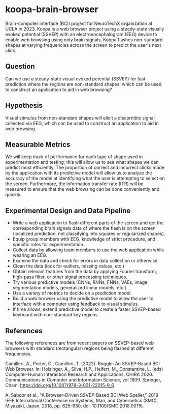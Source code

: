 # koopa-brain-browser
Brain-computer interface (BCI) project for NeuroTechX organization at UCLA in 2023. Koopa is a web browser project using a steady-state visually evoked potential (SSVEP) with an electroencephalogram (EEG) device to enable web browsing using only brain signals. Koopa flashes non-standard shapes at varying frequencies across the screen to predict the user's next click.

## Question
Can we use a steady-state visual evoked potential (SSVEP) for fast prediction where the regions are non-standard shapes, which can be used to construct an application to aid in web browsing?

## Hypothesis
Visual stimulus from non-standard shapes will elicit a discernible signal collected via EEG, which can be used to construct an application to aid in web browsing.

## Measurable Metrics
We will keep track of performance for each type of shape used in experimentation and testing; this will allow us to see what shapes we can predict most efficiently. The proportion of correct and incorrect clicks made by the application with its predictive model will allow us to analyze the accuracy of the model at identifying what the user is attempting to select on the screen. Furthermore, the information transfer rate (ITR) will be measured to ensure that the web browsing can be done conveniently and quickly.

## Experimental Design and Data Pipeline
* Write a web application to flash different parts of the screen and get the corresponding brain signals data of where the flash is on the screen (localized prediction, not classifying into squares or regularized shapes).
* Equip group members with EEG, knowledge of strict procedure, and specific roles for experimentation.
* Collect data by allowing team members to use the web application while wearing an EEG. 
* Examine the data and check for errors in data collection or otherwise.
* Clean the data (look for outliers, missing values, etc.)
* Obtain relevant features from the data by applying Fourier transform, high-pass filter, or other signal processing techniques.
* Try various predictive models (CNNs, RNNs, FNNs, VAEs, image segmentation models, generalized linear models, etc.)
* Use a variety of metrics to decide on a prediction model.
* Build a web browser using the predictive model to allow the user to interface with a computer using feedback to visual stimulus.
* If time allows, extend predictive model to create a faster SSVEP-based keyboard with non-standard key regions.

## References
The following references are from recent papers on SSVEP-based web browsers with standard (rectangular) regions being flashed at different frequencies.

Camilleri, A., Porter, C., Camilleri, T. (2022). Boggle: An SSVEP-Based BCI Web Browser. In: Holzinger, A., Silva, H.P., Helfert, M., Constantine, L. (eds) Computer-Human Interaction Research and Applications. CHIRA 2020. Communications in Computer and Information Science, vol 1609. Springer, Cham. https://doi.org/10.1007/978-3-031-22015-9_6

A. Saboor et al., "A Browser-Driven SSVEP-Based BCI Web Speller," 2018 IEEE International Conference on Systems, Man, and Cybernetics (SMC), Miyazaki, Japan, 2018, pp. 625-630, doi: 10.1109/SMC.2018.00115.
